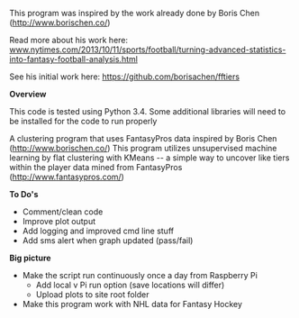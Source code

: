 This program was inspired by the work already done by Boris Chen (http://www.borischen.co/)

Read more about his work here:
www.nytimes.com/2013/10/11/sports/football/turning-advanced-statistics-into-fantasy-football-analysis.html

See his initial work here:
https://github.com/borisachen/fftiers


**Overview**

This code is tested using Python 3.4. Some additional libraries will need to be installed for the code to run properly

A clustering program that uses FantasyPros data inspired by Boris Chen (http://www.borischen.co/)
This program utilizes unsupervised machine learning by flat clustering with KMeans -- a simple way
to uncover like tiers within the player data mined from FantasyPros (http://www.fantasypros.com/)

**To Do's**

- Comment/clean code
- Improve plot output
- Add logging and improved cmd line stuff
- Add sms alert when graph updated (pass/fail)

**Big picture**

- Make the script run continuously once a day from Raspberry Pi
  - Add local v Pi run option (save locations will differ)
  - Upload plots to site root folder
- Make this program work with NHL data for Fantasy Hockey